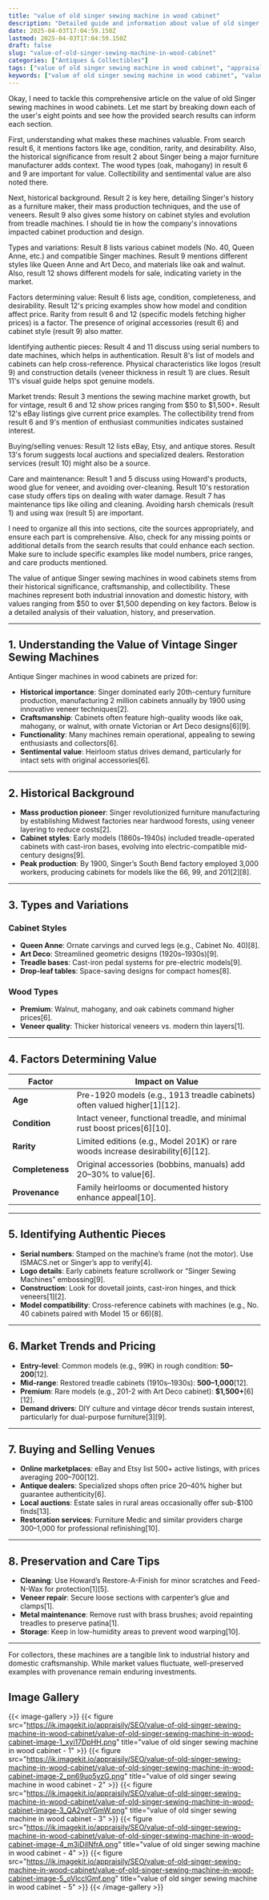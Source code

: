 ```yaml
---
title: "value of old singer sewing machine in wood cabinet"
description: "Detailed guide and information about value of old singer sewing machine in wood cabinet"
date: 2025-04-03T17:04:59.150Z
lastmod: 2025-04-03T17:04:59.150Z
draft: false
slug: "value-of-old-singer-sewing-machine-in-wood-cabinet"
categories: ["Antiques & Collectibles"]
tags: ["value of old singer sewing machine in wood cabinet", "appraisal", "value"]
keywords: ["value of old singer sewing machine in wood cabinet", "value", "price", "worth", "appraisal"]
---
```


<think>
Okay, I need to tackle this comprehensive article on the value of old Singer sewing machines in wood cabinets. Let me start by breaking down each of the user's eight points and see how the provided search results can inform each section.

First, understanding what makes these machines valuable. From search result 6, it mentions factors like age, condition, rarity, and desirability. Also, the historical significance from result 2 about Singer being a major furniture manufacturer adds context. The wood types (oak, mahogany) in result 6 and 9 are important for value. Collectibility and sentimental value are also noted there.

Next, historical background. Result 2 is key here, detailing Singer's history as a furniture maker, their mass production techniques, and the use of veneers. Result 9 also gives some history on cabinet styles and evolution from treadle machines. I should tie in how the company's innovations impacted cabinet production and design.

Types and variations: Result 8 lists various cabinet models (No. 40, Queen Anne, etc.) and compatible Singer machines. Result 9 mentions different styles like Queen Anne and Art Deco, and materials like oak and walnut. Also, result 12 shows different models for sale, indicating variety in the market.

Factors determining value: Result 6 lists age, condition, completeness, and desirability. Result 12's pricing examples show how model and condition affect price. Rarity from result 6 and 12 (specific models fetching higher prices) is a factor. The presence of original accessories (result 6) and cabinet style (result 9) also matter.

Identifying authentic pieces: Result 4 and 11 discuss using serial numbers to date machines, which helps in authentication. Result 8's list of models and cabinets can help cross-reference. Physical characteristics like logos (result 9) and construction details (veneer thickness in result 1) are clues. Result 11's visual guide helps spot genuine models.

Market trends: Result 3 mentions the sewing machine market growth, but for vintage, result 6 and 12 show prices ranging from $50 to $1,500+. Result 12's eBay listings give current price examples. The collectibility trend from result 6 and 9's mention of enthusiast communities indicates sustained interest.

Buying/selling venues: Result 12 lists eBay, Etsy, and antique stores. Result 13's forum suggests local auctions and specialized dealers. Restoration services (result 10) might also be a source.

Care and maintenance: Result 1 and 5 discuss using Howard's products, wood glue for veneer, and avoiding over-cleaning. Result 10's restoration case study offers tips on dealing with water damage. Result 7 has maintenance tips like oiling and cleaning. Avoiding harsh chemicals (result 1) and using wax (result 5) are important.

I need to organize all this into sections, cite the sources appropriately, and ensure each part is comprehensive. Also, check for any missing points or additional details from the search results that could enhance each section. Make sure to include specific examples like model numbers, price ranges, and care products mentioned.
</think>

The value of antique Singer sewing machines in wood cabinets stems from their historical significance, craftsmanship, and collectibility. These machines represent both industrial innovation and domestic history, with values ranging from $50 to over $1,500 depending on key factors. Below is a detailed analysis of their valuation, history, and preservation.

---

## 1. Understanding the Value of Vintage Singer Sewing Machines  
Antique Singer machines in wood cabinets are prized for:  
- **Historical importance**: Singer dominated early 20th-century furniture production, manufacturing 2 million cabinets annually by 1900 using innovative veneer techniques[2].  
- **Craftsmanship**: Cabinets often feature high-quality woods like oak, mahogany, or walnut, with ornate Victorian or Art Deco designs[6][9].  
- **Functionality**: Many machines remain operational, appealing to sewing enthusiasts and collectors[6].  
- **Sentimental value**: Heirloom status drives demand, particularly for intact sets with original accessories[6].  

---

## 2. Historical Background  
- **Mass production pioneer**: Singer revolutionized furniture manufacturing by establishing Midwest factories near hardwood forests, using veneer layering to reduce costs[2].  
- **Cabinet styles**: Early models (1860s–1940s) included treadle-operated cabinets with cast-iron bases, evolving into electric-compatible mid-century designs[9].  
- **Peak production**: By 1900, Singer’s South Bend factory employed 3,000 workers, producing cabinets for models like the 66, 99, and 201[2][8].  

---

## 3. Types and Variations  
### Cabinet Styles  
- **Queen Anne**: Ornate carvings and curved legs (e.g., Cabinet No. 40)[8].  
- **Art Deco**: Streamlined geometric designs (1920s–1930s)[9].  
- **Treadle bases**: Cast-iron pedal systems for pre-electric models[9].  
- **Drop-leaf tables**: Space-saving designs for compact homes[8].  

### Wood Types  
- **Premium**: Walnut, mahogany, and oak cabinets command higher prices[6].  
- **Veneer quality**: Thicker historical veneers vs. modern thin layers[1].  

---

## 4. Factors Determining Value  
| **Factor**          | **Impact on Value**                                                                 |  
|----------------------|-------------------------------------------------------------------------------------|  
| **Age**              | Pre-1920 models (e.g., 1913 treadle cabinets) often valued higher[1][12].           |  
| **Condition**        | Intact veneer, functional treadle, and minimal rust boost prices[6][10].            |  
| **Rarity**           | Limited editions (e.g., Model 201K) or rare woods increase desirability[6][12].     |  
| **Completeness**     | Original accessories (bobbins, manuals) add 20–30% to value[6].                     |  
| **Provenance**       | Family heirlooms or documented history enhance appeal[10].                          |  

---

## 5. Identifying Authentic Pieces  
- **Serial numbers**: Stamped on the machine’s frame (not the motor). Use ISMACS.net or Singer’s app to verify[4].  
- **Logo details**: Early cabinets feature scrollwork or “Singer Sewing Machines” embossing[9].  
- **Construction**: Look for dovetail joints, cast-iron hinges, and thick veneers[1][2].  
- **Model compatibility**: Cross-reference cabinets with machines (e.g., No. 40 cabinets paired with Model 15 or 66)[8].  

---

## 6. Market Trends and Pricing  
- **Entry-level**: Common models (e.g., 99K) in rough condition: **$50–$200**[12].  
- **Mid-range**: Restored treadle cabinets (1910s–1930s): **$500–$1,000**[12].  
- **Premium**: Rare models (e.g., 201-2 with Art Deco cabinet): **$1,500+**[6][12].  
- **Demand drivers**: DIY culture and vintage décor trends sustain interest, particularly for dual-purpose furniture[3][9].  

---

## 7. Buying and Selling Venues  
- **Online marketplaces**: eBay and Etsy list 500+ active listings, with prices averaging $200–$700[12].  
- **Antique dealers**: Specialized shops often price 20–40% higher but guarantee authenticity[6].  
- **Local auctions**: Estate sales in rural areas occasionally offer sub-$100 finds[13].  
- **Restoration services**: Furniture Medic and similar providers charge $300–$1,000 for professional refinishing[10].  

---

## 8. Preservation and Care Tips  
- **Cleaning**: Use Howard’s Restore-A-Finish for minor scratches and Feed-N-Wax for protection[1][5].  
- **Veneer repair**: Secure loose sections with carpenter’s glue and clamps[1].  
- **Metal maintenance**: Remove rust with brass brushes; avoid repainting treadles to preserve patina[1].  
- **Storage**: Keep in low-humidity areas to prevent wood warping[10].  

---

For collectors, these machines are a tangible link to industrial history and domestic craftsmanship. While market values fluctuate, well-preserved examples with provenance remain enduring investments.


## Image Gallery

{{< image-gallery >}}
  {{< figure src="https://ik.imagekit.io/appraisily/SEO/value-of-old-singer-sewing-machine-in-wood-cabinet/value-of-old-singer-sewing-machine-in-wood-cabinet-image-1_xyi17DpHH.png" title="value of old singer sewing machine in wood cabinet - 1" >}}
  {{< figure src="https://ik.imagekit.io/appraisily/SEO/value-of-old-singer-sewing-machine-in-wood-cabinet/value-of-old-singer-sewing-machine-in-wood-cabinet-image-2_pn69uo5yzG.png" title="value of old singer sewing machine in wood cabinet - 2" >}}
  {{< figure src="https://ik.imagekit.io/appraisily/SEO/value-of-old-singer-sewing-machine-in-wood-cabinet/value-of-old-singer-sewing-machine-in-wood-cabinet-image-3_QA2yoYGmW.png" title="value of old singer sewing machine in wood cabinet - 3" >}}
  {{< figure src="https://ik.imagekit.io/appraisily/SEO/value-of-old-singer-sewing-machine-in-wood-cabinet/value-of-old-singer-sewing-machine-in-wood-cabinet-image-4_m3iDiINfrA.png" title="value of old singer sewing machine in wood cabinet - 4" >}}
  {{< figure src="https://ik.imagekit.io/appraisily/SEO/value-of-old-singer-sewing-machine-in-wood-cabinet/value-of-old-singer-sewing-machine-in-wood-cabinet-image-5_oVlcclGmf.png" title="value of old singer sewing machine in wood cabinet - 5" >}}
{{< /image-gallery >}}

